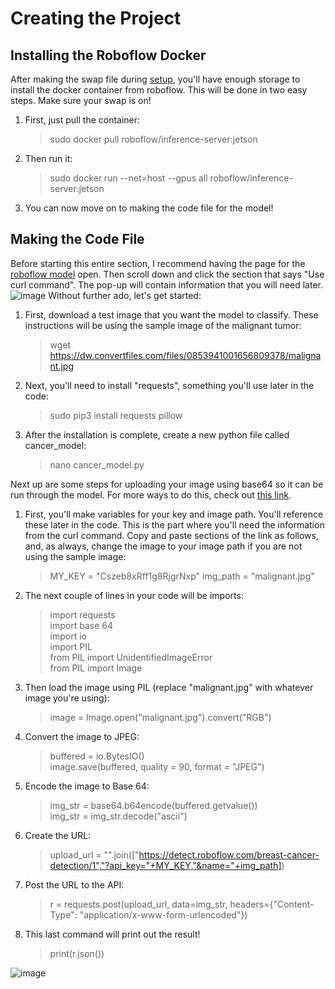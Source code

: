 # Creating the Project
## Installing the Roboflow Docker
After making the swap file during [setup](https://github.com/angelicamanigque/Breast-Cancer-Detection-Using-the-NVIDIA-Jetson-Nano-2GB-Developer-Kit/blob/main/Setup.md), you'll have enough storage to install the docker container from roboflow. This will be done in two easy steps. Make sure your swap is on! <br />
1. First, just pull the container: 
    >sudo docker pull roboflow/inference-server:jetson
2. Then run it: 
    >sudo docker run --net=host --gpus all roboflow/inference-server:jetson
3. You can now move on to making the code file for the model!

## Making the Code File
Before starting this entire section, I recommend having the page for the [roboflow model](https://app.roboflow.com/nvidia-jetson-nano-2gb/breast-cancer-detection/1) open. Then scroll down and click the section that says "Use curl command". The pop-up will contain information that you will need later. <br />
![image](https://dw.convertfiles.com/files/0089251001656813677/curl_command.jpg)
Without further ado, let's get started: <br />
1. First, download a test image that you want the model to classify. These instructions will be using the sample image of the malignant tumor:
    >wget https://dw.convertfiles.com/files/0853941001656809378/malignant.jpg
2. Next, you'll need to install "requests", something you'll use later in the code:
    >sudo pip3 install requests pillow
3. After the installation is complete, create a new python file called cancer_model:
    >nano cancer_model.py <br />
  
Next up are some steps for uploading your image using base64 so it can be run through the model. For more ways to do this, check out [this link](https://docs.roboflow.com/inference/hosted-api). <br />
1. First, you'll make variables for your key and image path. You'll reference these later in the code. This is the part where you'll need the information from the curl command. Copy and paste sections of the link as follows, and, as always, change the image to your image path if you are not using the sample image:
    >MY_KEY = "Cszeb8xRff1g8RjgrNxp"
    >img_path = "malignant.jpg"
3. The next couple of lines in your code will be imports:
    >import requests <br />
    >import base 64 <br />
    >import io <br />
    >import PIL <br />
    >from PIL import UnidentifiedImageError <br />
    >from PIL import Image <br />
4. Then load the image using PIL (replace "malignant.jpg" with whatever image you're using):
    >image = Image.open("malignant.jpg").convert("RGB")
5. Convert the image to JPEG:
    >buffered = io.BytesIO() <br />
    >image.save(buffered, quality = 90, format = "JPEG") <br />
6. Encode the image to Base 64:
    >img_str = base64.b64encode(buffered.getvalue()) <br />
    >img_str = img_str.decode("ascii") <br />
7. Create the URL:
    >upload_url = "".join(["https://detect.roboflow.com/breast-cancer-detection/1","?api_key="+MY_KEY,"&name="+img_path])
8. Post the URL to the API:
    >r = requests.post(upload_url, data=img_str, headers={"Content-Type": "application/x-www-form-urlencoded"})
9. This last command will print out the result!
    >print(r.json()) <br />
 
![image](https://dw.convertfiles.com/files/0529821001656813930/da_prediction.jpg)
